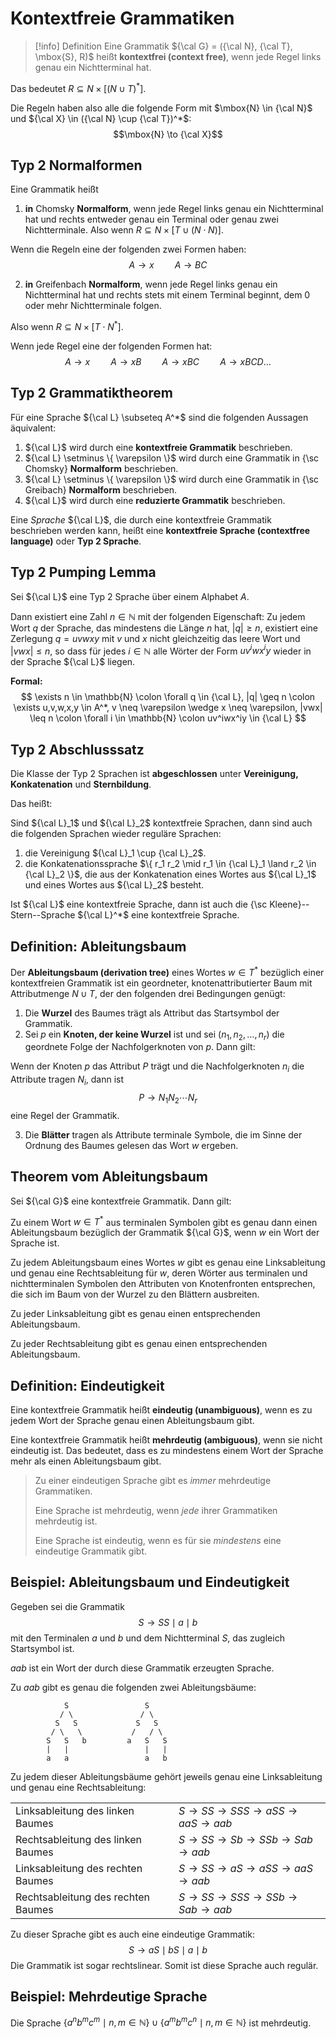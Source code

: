# Kontextfreie Grammatiken

>[!info] Definition
> Eine Grammatik ${\cal G} = ({\cal N}, {\cal T}, \mbox{S}, R)$ heißt **kontextfrei (context free)**, wenn jede Regel links genau ein Nichtterminal hat.

Das bedeutet $R \subseteq N \times [(N \cup T)^*]$.

Die Regeln haben also alle die folgende Form mit $\mbox{N} \in {\cal N}$ und ${\cal X} \in ({\cal N} \cup {\cal T})^*$:
$$\mbox{N} \to {\cal X}$$

## Typ 2 Normalformen

Eine Grammatik heißt
1. **in** $\text{Chomsky}$ **Normalform**, wenn jede Regel links genau ein Nichtterminal hat und rechts entweder genau ein Terminal oder genau zwei Nichtterminale.
   Also wenn $R \subseteq N \times [T \cup (N \cdot N)]$.

Wenn die Regeln eine der folgenden zwei Formen haben: 
$$A \to x \quad\quad A \to BC$$

2. **in** $\text{Greifenbach}$ **Normalform**, wenn jede Regel links genau ein Nichtterminal hat und rechts stets mit einem Terminal beginnt, dem 0 oder mehr Nichtterminale folgen.

Also wenn $R \subseteq N \times [T \cdot N^*]$.

Wenn jede Regel eine der folgenden Formen hat:
$$A \to x \quad\quad A \to xB \quad\quad A \to xBC \quad\quad A \to xBCD \ldots$$

## Typ 2 Grammatiktheorem

Für eine Sprache ${\cal L} \subseteq A^*$ sind die folgenden Aussagen äquivalent:
1. ${\cal L}$ wird durch eine **kontextfreie Grammatik** beschrieben.
2. ${\cal L} \setminus \{ \varepsilon \}$ wird durch eine Grammatik in {\sc Chomsky} **Normalform** beschrieben.
3. ${\cal L} \setminus \{ \varepsilon \}$ wird durch eine Grammatik in {\sc Greibach} **Normalform** beschrieben.
4. ${\cal L}$ wird durch eine **reduzierte Grammatik** beschrieben.

Eine *Sprache* ${\cal L}$, die durch eine kontextfreie Grammatik beschrieben werden kann, heißt eine **kontextfreie Sprache (contextfree language)** oder **Typ 2 Sprache**.

## Typ 2 Pumping Lemma

Sei ${\cal L}$ eine Typ 2 Sprache über einem Alphabet $A$.

Dann existiert eine Zahl $n \in \mathbb{N}$ mit der folgenden Eigenschaft: Zu jedem Wort $q$ der Sprache, das mindestens die Länge $n$ hat, $|q| \geq n$, existiert eine Zerlegung $q = uvwxy$ mit $v$ und $x$ nicht gleichzeitig das leere Wort und $|vwx| \leq n$, so dass für jedes $i \in \mathbb{N}$ alle Wörter der Form $uv^iwx^iy$ wieder in der Sprache ${\cal L}$ liegen.

**Formal:**
$$  
\exists n \in \mathbb{N} \colon \forall q \in {\cal L}, |q| \geq n \colon
\exists u,v,w,x,y \in A^*, v \neq \varepsilon \wedge x \neq \varepsilon, |vwx| \leq n \colon 
\forall i \in \mathbb{N} \colon
uv^iwx^iy \in {\cal L}
$$

## Typ 2 Abschlusssatz

Die Klasse der Typ 2 Sprachen ist **abgeschlossen** unter **Vereinigung, Konkatenation** und **Sternbildung**.

Das heißt:

Sind ${\cal L}_1$ und ${\cal L}_2$ kontextfreie Sprachen, dann sind auch die folgenden Sprachen wieder reguläre Sprachen:
1. die Vereinigung ${\cal L}_1 \cup {\cal L}_2$.
2. die Konkatenationssprache $\{ r_1 r_2 \mid r_1 \in {\cal L}_1 \land r_2 \in {\cal L}_2 \}$, die aus der Konkatenation eines Wortes aus ${\cal L}_1$ und eines Wortes aus ${\cal L}_2$ besteht.

Ist ${\cal L}$ eine kontextfreie Sprache, dann ist auch die {\sc Kleene}--Stern--Sprache ${\cal L}^*$ eine kontextfreie Sprache.

## Definition: Ableitungsbaum

Der **Ableitungsbaum (derivation tree)** eines Wortes $w \in T^*$ bezüglich einer kontextfreien Grammatik ist ein geordneter, knotenattributierter Baum mit Attributmenge $N \cup T$, der den folgenden drei Bedingungen genügt:

1. Die **Wurzel** des Baumes trägt als Attribut das Startsymbol der Grammatik.
2. Sei $p$ ein **Knoten, der keine Wurzel** ist und sei $(n_1, n_2, \ldots , n_r)$ die geordnete Folge der Nachfolgerknoten von $p$. Dann gilt:

Wenn der Knoten $p$ das Attribut $P$ trägt und die Nachfolgerknoten $n_i$ die Attribute tragen $N_i$, dann ist
$$P \to N_1 N_2 \cdots N_r$$
eine Regel der Grammatik.

3. Die **Blätter** tragen als Attribute terminale Symbole, die im Sinne der Ordnung des Baumes gelesen das Wort $w$ ergeben.

## Theorem vom Ableitungsbaum

Sei ${\cal G}$ eine kontextfreie Grammatik. Dann gilt:

Zu einem Wort $w \in T^*$ aus terminalen Symbolen gibt es genau dann einen Ableitungsbaum bezüglich der Grammatik ${\cal G}$, wenn $w$ ein Wort der Sprache ist. 

Zu jedem Ableitungsbaum eines Wortes $w$ gibt es genau eine Linksableitung und genau eine Rechtsableitung für $w$, deren Wörter aus terminalen und nichtterminalen Symbolen den Attributen von Knotenfronten entsprechen, die sich im Baum von der Wurzel zu den Blättern ausbreiten. 

Zu jeder Linksableitung gibt es genau einen entsprechenden Ableitungsbaum.

Zu jeder Rechtsableitung gibt es genau einen entsprechenden Ableitungsbaum.

## Definition: Eindeutigkeit 

Eine kontextfreie Grammatik heißt **eindeutig (unambiguous)**, wenn es zu jedem Wort der Sprache genau einen Ableitungsbaum gibt.

Eine kontextfreie Grammatik heißt **mehrdeutig (ambiguous)**, wenn sie nicht eindeutig ist. Das bedeutet, dass es zu mindestens einem Wort der Sprache mehr als einen Ableitungsbaum gibt.

> Zu einer eindeutigen Sprache gibt es *immer* mehrdeutige Grammatiken.
>
> Eine Sprache ist mehrdeutig, wenn *jede* ihrer Grammatiken mehrdeutig ist.
>
> Eine Sprache ist eindeutig, wenn es für sie *mindestens* eine eindeutige Grammatik gibt.

## Beispiel: Ableitungsbaum und Eindeutigkeit

Gegeben sei die Grammatik 
$$S \to SS \mid a \mid b$$
mit den Terminalen $a$ und $b$ und dem Nichtterminal $S$, das zugleich Startsymbol ist.

$aab$ ist ein Wort der durch diese Grammatik erzeugten Sprache. 

Zu $aab$ gibt es genau die folgenden zwei Ableitungsbäume:
```plaintext
            S                 S
           / \               / \
          S   S             S   S
         / \   \           /   / \
        S   S   b         a   S   S
        |   |                 |   |
        a   a                 a   b

```

Zu jedem dieser Ableitungsbäume gehört jeweils genau eine Linksableitung und genau eine Rechtsableitung:

|                                    |                                            |
| ---------------------------------- | ------------------------------------------ |
| Linksableitung des linken Baumes   | $S \to SS \to SSS \to aSS \to aaS \to aab$ |
| Rechtsableitung des linken Baumes  | $S \to SS \to Sb \to SSb \to Sab \to aab$  |
| Linksableitung des rechten Baumes  | $S \to SS \to aS \to aSS \to aaS \to aab$  |
| Rechtsableitung des rechten Baumes | $S \to SS \to SSS \to SSb \to Sab \to aab$ |

Zu dieser Sprache gibt es auch eine eindeutige Grammatik: 
$$S \to aS \mid bS \mid a \mid b$$
Die Grammatik ist sogar rechtslinear. Somit ist diese Sprache auch regulär.

## Beispiel: Mehrdeutige Sprache

Die Sprache $\{ a^n b^m c^m \mid n, m \in \mathbb{N} \} \cup \{ a^m b^m c^n \mid n, m \in \mathbb{N} \}$ ist mehrdeutig.
